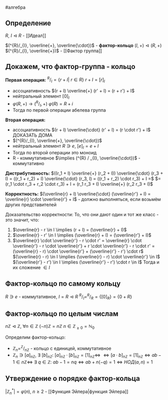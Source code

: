 #алгебра 
## Определение
$R, \ I \vartriangleleft R$ - [[Идеал]]

$(^{R}/_{I}, \overline{+}, \overline{\cdot})$ - **фактор-кольцо**
$(I, +) \vartriangleleft (R, +)$
$(^{R}/_{I}, \overline{+})$ - [[Фактор группа]]

## Докажем, что фактор-группа - кольцо
**Первая операция:**
$^{R}/_{I} = \{ r + I| \ r \in R \}$
$r + I = [r]_I$
- ассоциативность $(r + I) \overline{+} (r' + I) = (r + r') + I$
- нейтральный элемент $[0]_{I}$
- $\varphi(R, +) \to (^{R}/_{I}, +)$
	$\varphi(R) = R + i$
- Тогда по первой операции абелева группа

**Вторая операция:**
- ассоциативность $(r + I) \overline{\cdot} (r' + I) = (r \cdot r') + I$ ДОКАЗАТЬ ДОМА
- $(^{R}/_{I}, \overline{+}, \overline{\cdot})$
- нейтральный элемент $R \ni e, \ [e]_{I} = e + I$
- Тогда по второй операции это моноид
- R - коммутативное $\implies (^{R} / _{I}, \overline{\cdot})$ - коммутативно

**Дистрибутивность:**
$((r_1 + I) \overline{+} (r_2 + I)) \overline{\cdot} (r_3 + I) = ((r_1 + r_2) + I) \overline{\cdot} (r_3, I) = ((r_1 + r_2) \cdot r_3) + I =$
$= (r_1 \cdot r_3 + r_2 \cdot r_3) + I = (r_1 r_3 + I) \overline{+} (r_2 r_3 + I)$

**Корректность:**
$(\overline{r} + I) \overline{\cdot} (\overline{r'} + I) = \overline{r} \cdot \overline{r'} + I$ - должно выполняться, если возьмём других представителей

Доказательство корректности:
То, что они дают один и тот же класс - это значит, что:
1) $\overline{r} - r \in I \implies (r + I) = (\overline{r} + I)$
2) $\overline{r} - r' \in I \implies (\overline{r} + I) = (\overline{r'} + I)$
3) $\overline{r} \cdot \overline{r'} - r \cdot r' = \overline{r} \cdot \overline{r'} - r \cdot \overline{r'} + r \cdot \overline{r'} - r \cdot r' = (\overline{r} - r) \cdot \overline{r'} + (\overline{r'} - r') \cdot r$
	$(\overline{r} - r) \in I \implies (\overline{r} - r) \cdot \overline{r'} \in I$
	$(\overline{r'} - r') \in I \implies (\overline{r'} - r') \cdot r \in I$
	Тогда и их сложение $\in I$

## Фактор-кольцо по самому кольцу
$R \ni e$ - коммутативное, $I = R \vartriangleleft R$
$^{R}/_{I} = ^{R}/_{R} = \{ [0]_R \} = \{ 0 + R \}$

## Фактор-кольцо по целым числам
$n \mathbb{Z} \vartriangleleft \mathbb{Z}, \ \forall n \in \mathbb{Z}$
$(-n) \mathbb{Z} = n \mathbb{Z}$
$n \in \mathbb{Z}_{\geq 0} = \mathbb{N}_0$

Определим фактор-кольцо: 
- $\mathbb{Z}_n = ^{\mathbb{Z}} / _{n \mathbb{Z}}$ - кольцо с единицей, коммутативное
- $\mathbb{Z}_n \ni [a]_{n \mathbb{Z}}, \ \exists \ [b]_{n \mathbb{Z}}: \ [a]_{n \mathbb{Z}} \cdot [b]_{n \mathbb{Z}} = [1]_{n \mathbb{Z}} \iff$
	$\iff [a \cdot b]_{n \mathbb{Z}} = [1]_{n \mathbb{Z}} \iff ab - 1 \in n \mathbb{Z} \iff$
	$\exists \ q \in \mathbb{Z}: \ ab - 1 = nq \iff ab + n(-q) = 1 \iff НОД(a, n) = 1$

## Утверждение о порядке фактор-кольца
$|\mathbb{Z}_n^{*}| = \varphi(n), \ n \geq 2$ - [[Функция Эйлера|функция Эйлера]]